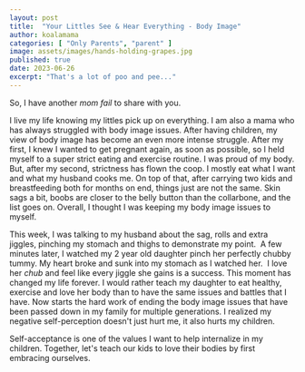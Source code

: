 ```yaml
---
layout: post
title:  "Your Littles See & Hear Everything - Body Image"
author: koalamama
categories: [ "Only Parents", "parent" ]
image: assets/images/hands-holding-grapes.jpg
published: true
date: 2023-06-26
excerpt: "That's a lot of poo and pee..."
---
```


So, I have another *mom fail* to share with you.

I live my life knowing my littles pick up on everything. I am also a mama who has always struggled with body image issues. After having children, my view of body image has become an even more intense struggle. After my first, I knew I wanted to get pregnant again, as soon as possible, so I held myself to a super strict eating and exercise routine. I was proud of my body. But, after my second, strictness has flown the coop. I mostly eat what I want and what my husband cooks me. On top of that, after carrying two kids and breastfeeding both for months on end, things just are not the same. Skin sags a bit, boobs are closer to the belly button than the collarbone, and the list goes on. Overall, I thought I was keeping my body image issues to myself.

This week, I was talking to my husband about the sag, rolls and extra jiggles, pinching my stomach and thighs to demonstrate my point.  A few minutes later, I watched my 2 year old daughter pinch her perfectly chubby tummy. My heart broke and sunk into my stomach as I watched her.  I love her *chub* and feel like every jiggle she gains is a success. This moment has changed my life forever. I would rather teach my daughter to eat healthy, exercise and love her body than to have the same issues and battles that I have. Now starts the hard work of ending the body image issues that have been passed down in my family for multiple generations. I realized my negative self-perception doesn't just hurt me, it also hurts my children.

Self-acceptance is one of the values I want to help internalize in my children. Together, let's teach our kids to love their bodies by first embracing ourselves.